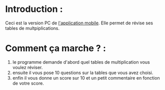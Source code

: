 # Introduction :
Ceci est la version PC de [l'application mobile](https://github.com/AstralArchitect/Tables-de-Multiplication). Elle permet de révise ses tables de multpiplications.
# Comment ça marche ? :
1. le programme demande d'abord quel tables de multiplication vous voulez réviser.
2. ensuite il vous pose 10 questions sur la tables que vous avez choisi.
3. enfin il vous donne un score sur 10 et un petit commentaire en fonction de votre score.
